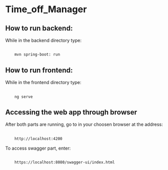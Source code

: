 # Time_off_Manager 
## How to run backend:
While in the backend directory type: <br/>
##
		mvn spring-boot: run 
## How to run frontend: 
While in the frontend directory type: <br/>
##
		ng serve 
## Accessing the web app through browser
After both parts are running, go to in your choosen browser at the address: <br/>
##
		http://localhost:4200
To access swagger part, enter:
##	
		https://localhost:8080/swagger-ui/index.html